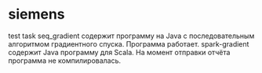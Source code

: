 # siemens
test task
seq_gradient содержит программу на Java с последовательным алгоритмом градиентного спуска. Программа работает.
spark-gradient содержит Java программу для Scala. На момент отправки отчёта программа не компилировалась. 
